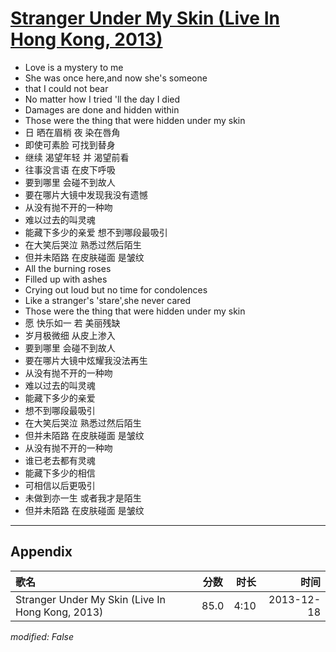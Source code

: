 # [Stranger Under My Skin (Live In Hong Kong, 2013)](https://music.163.com/song?id=28160876)

* Love is a mystery to me
* She was once here,and now she's someone
* that I could not bear
* No matter how I tried 'll the day I died
* Damages are done and hidden within
* Those were the thing that were hidden under my skin
* 日 晒在眉梢 夜 染在唇角
* 即使可素脸 可找到替身
* 继续 渴望年轻 并 渴望前看
* 往事没言语 在皮下呼吸
* 要到哪里 会碰不到故人
* 要在哪片大镜中发现我没有遗憾
* 从没有抛不开的一种吻
* 难以过去的叫灵魂
* 能藏下多少的亲爱 想不到哪段最吸引
* 在大笑后哭泣 熟悉过然后陌生
* 但并未陌路 在皮肤碰面 是皱纹
* All the burning roses
* Filled up with ashes
* Crying out loud but no time for condolences
* Like a stranger's 'stare',she never cared
* Those were the thing that were hidden under my skin
* 愿 快乐如一 若 美丽残缺
* 岁月极微细 从皮上渗入
* 要到哪里 会碰不到故人
* 要在哪片大镜中炫耀我没法再生
* 从没有抛不开的一种吻
* 难以过去的叫灵魂
* 能藏下多少的亲爱
* 想不到哪段最吸引
* 在大笑后哭泣 熟悉过然后陌生
* 但并未陌路 在皮肤碰面 是皱纹
* 从没有抛不开的一种吻
* 谁已老去都有灵魂
* 能藏下多少的相信
* 可相信以后更吸引
* 未做到亦一生 或者我才是陌生
* 但并未陌路 在皮肤碰面 是皱纹


---

## Appendix

|歌名|分数|时长|时间|
|:---|:---:|---:|---:|
|Stranger Under My Skin (Live In Hong Kong, 2013)|85.0|4:10|2013-12-18

*modified: False*